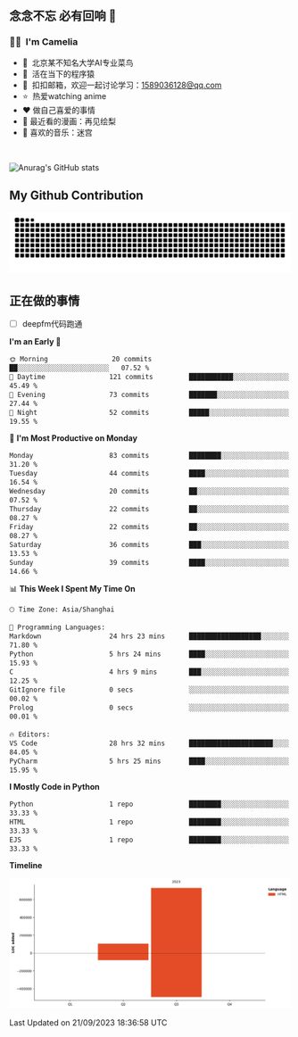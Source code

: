 ## 念念不忘 必有回响  👋
### 👨‍🔧&nbsp;&nbsp;I'm Camelia
- 🏢&nbsp;&nbsp;北京某不知名大学AI专业菜鸟
- 🦍&nbsp;&nbsp;活在当下的程序猿
- 💬&nbsp;&nbsp;扣扣邮箱，欢迎一起讨论学习：1589036128@qq.com
- ⭐️&nbsp;&nbsp;热爱watching anime
- ❤️ 做自己喜爱的事情
- 📖 最近看的漫画：再见绘梨
- 🎵 喜欢的音乐：迷宫

<br>

![Anurag's GitHub stats](https://github-readme-stats.vercel.app/api?username=abinzzz&count_private=true&show_icons=true&theme=tokyonight)


## My Github Contribution
![](https://github.com/abinzzz/abinzzz/blob/output/github-contribution-grid-snake.svg)

## 正在做的事情
- [ ] deepfm代码跑通
<!--START_SECTION:waka-->
**I'm an Early 🐤** 

```text
🌞 Morning                20 commits          ██░░░░░░░░░░░░░░░░░░░░░░░   07.52 % 
🌆 Daytime                121 commits         ███████████░░░░░░░░░░░░░░   45.49 % 
🌃 Evening                73 commits          ███████░░░░░░░░░░░░░░░░░░   27.44 % 
🌙 Night                  52 commits          █████░░░░░░░░░░░░░░░░░░░░   19.55 % 
```
📅 **I'm Most Productive on Monday** 

```text
Monday                   83 commits          ████████░░░░░░░░░░░░░░░░░   31.20 % 
Tuesday                  44 commits          ████░░░░░░░░░░░░░░░░░░░░░   16.54 % 
Wednesday                20 commits          ██░░░░░░░░░░░░░░░░░░░░░░░   07.52 % 
Thursday                 22 commits          ██░░░░░░░░░░░░░░░░░░░░░░░   08.27 % 
Friday                   22 commits          ██░░░░░░░░░░░░░░░░░░░░░░░   08.27 % 
Saturday                 36 commits          ███░░░░░░░░░░░░░░░░░░░░░░   13.53 % 
Sunday                   39 commits          ████░░░░░░░░░░░░░░░░░░░░░   14.66 % 
```


📊 **This Week I Spent My Time On** 

```text
🕑︎ Time Zone: Asia/Shanghai

💬 Programming Languages: 
Markdown                 24 hrs 23 mins      ██████████████████░░░░░░░   71.80 % 
Python                   5 hrs 24 mins       ████░░░░░░░░░░░░░░░░░░░░░   15.93 % 
C                        4 hrs 9 mins        ███░░░░░░░░░░░░░░░░░░░░░░   12.25 % 
GitIgnore file           0 secs              ░░░░░░░░░░░░░░░░░░░░░░░░░   00.02 % 
Prolog                   0 secs              ░░░░░░░░░░░░░░░░░░░░░░░░░   00.01 % 

🔥 Editors: 
VS Code                  28 hrs 32 mins      █████████████████████░░░░   84.05 % 
PyCharm                  5 hrs 25 mins       ████░░░░░░░░░░░░░░░░░░░░░   15.95 % 
```

**I Mostly Code in Python** 

```text
Python                   1 repo              ████████░░░░░░░░░░░░░░░░░   33.33 % 
HTML                     1 repo              ████████░░░░░░░░░░░░░░░░░   33.33 % 
EJS                      1 repo              ████████░░░░░░░░░░░░░░░░░   33.33 % 
```



**Timeline**

![Lines of Code chart](https://raw.githubusercontent.com/abinzzz/abinzzz/main/assets/bar_graph.png)


 Last Updated on 21/09/2023 18:36:58 UTC
<!--END_SECTION:waka-->


